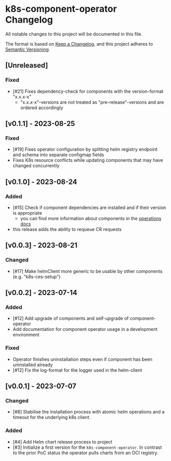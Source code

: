 # k8s-component-operator Changelog
All notable changes to this project will be documented in this file.

The format is based on [Keep a Changelog](https://keepachangelog.com/en/1.0.0/),
and this project adheres to [Semantic Versioning](https://semver.org/spec/v2.0.0.html).

## [Unreleased]
### Fixed
- [#21] Fixes dependency-check for components with the version-format "x.x.x-x"
  - "x.x.x-x"-versions are not treated as "pre-release"-versions and are ordered accordingly

## [v0.1.1] - 2023-08-25
### Fixed
- [#19] Fixes operator configuration by splitting helm registry endpoint and schema into separate configmap fields
- Fixes K8s resource conflicts while updating components that may have changed concurrently

## [v0.1.0] - 2023-08-24
### Added
- [#15] Check if component dependencies are installed and if their version is appropriate
  - you can find more information about components in the [operations docs](docs/operations/managing_components_en.md)
- this release adds the ability to requeue CR requests

## [v0.0.3] - 2023-08-21
### Changed
- [#17] Make helmClient more generic to be usable by other components (e.g. "k8s-ces-setup")

## [v0.0.2] - 2023-07-14
### Added
- [#12] Add upgrade of components and self-upgrade of component-operator
- Add documentation for component operator usage in a development environment

### Fixed
- Operator finishes uninstallation steps even if component has been uninstalled already
- [#12] Fix the log-format for the logger used in the helm-client

## [v0.0.1] - 2023-07-07
### Changed
- [#8] Stabilise the installation process with atomic helm operations and a timeout for the underlying k8s client.

### Added
- [#4] Add Helm chart release process to project
- [#3] Initialize a first version for the `k8s-component-operator`. In contrast to the prior PoC status the operator pulls charts from an OCI registry.
